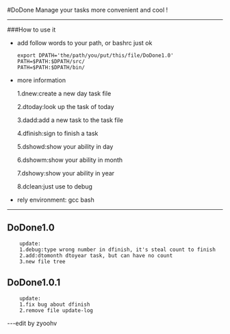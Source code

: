 #DoDone
    Manage your tasks more convenient and cool !

---

###How to use it

*   add follow words to your path, or bashrc just ok

        export DPATH='the/path/you/put/this/file/DoDone1.0'
        PATH=$PATH:$DPATH/src/
        PATH=$PATH:$DPATH/bin/

*   more information


    1.dnew:create a new day task file

    2.dtoday:look up the task of today

    3.dadd:add a new task to the task file

    4.dfinish:sign to finish a task

    5.dshowd:show your ability in day

	6.dshowm:show your ability in month

	7.dshowy:show your ability in year

	8.dclean:just use to debug

*   rely environment: gcc bash

---

## DoDone1.0

        update:
        1.debug:type wrong number in dfinish, it's steal count to finish
        2.add:dtomonth dtoyear task, but can have no count
        3.new file tree

## DoDone1.0.1

        update:
        1.fix bug about dfinish
        2.remove file update-log

---edit by zyoohv